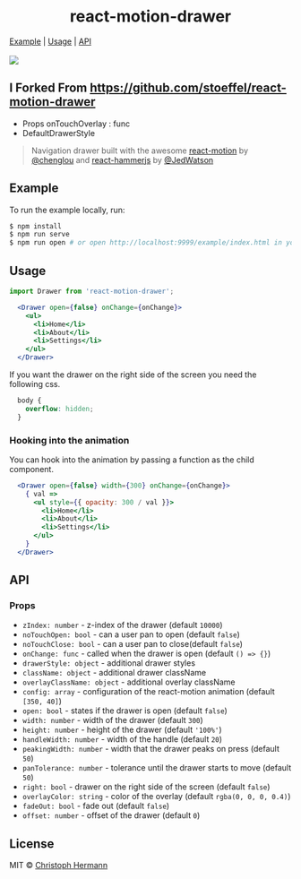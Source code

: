 <h1 align="center">react-motion-drawer</h1>

<p align="center">

  <a href="#example">Example</a> |
  <a href="#usage">Usage</a> |
  <a href="#api">API</a>
  <br><br>
  <img  align="center" src="./media/drawer.gif">
</p>

## I Forked From https://github.com/stoeffel/react-motion-drawer

+ Props
    onTouchOverlay : func
+ DefaultDrawerStyle

> Navigation drawer built with the awesome [react-motion][rm] by [@chenglou][c] and [react-hammerjs][rh] by [@JedWatson][j]

## Example

To run the example locally, run:
```bash
$ npm install
$ npm run serve
$ npm run open # or open http://localhost:9999/example/index.html in your browser
```

## Usage

```js
import Drawer from 'react-motion-drawer';
```

```jsx
  <Drawer open={false} onChange={onChange}>
    <ul>
      <li>Home</li>
      <li>About</li>
      <li>Settings</li>
    </ul>
  </Drawer>
```

If you want the drawer on the right side of the screen you need the following css.

```css
  body {
    overflow: hidden;
  }
```

### Hooking into the animation

You can hook into the animation by passing a function as the child component.

```jsx
  <Drawer open={false} width={300} onChange={onChange}>
    { val =>
      <ul style={{ opacity: 300 / val }}>
        <li>Home</li>
        <li>About</li>
        <li>Settings</li>
      </ul>
    }
  </Drawer>
```

## API

### Props

* `zIndex: number`           - z-index of the drawer (default `10000`)
* `noTouchOpen: bool`        - can a user pan to open (default `false`)
* `noTouchClose: bool`       - can a user pan to close(default `false`)
* `onChange: func`           - called when the drawer is open (default `() => {}`)
* `drawerStyle: object`      - additional drawer styles
* `className: object`        - additional drawer className
* `overlayClassName: object` - additional overlay className
* `config: array`            - configuration of the react-motion animation (default `[350, 40]`)
* `open: bool`               - states if the drawer is open (default `false`)
* `width: number`            - width of the drawer (default `300`)
* `height: number`           - height of the drawer (default `'100%'`)
* `handleWidth: number`      - width of the handle (default `20`)
* `peakingWidth: number`     - width that the drawer peaks on press (default `50`)
* `panTolerance: number`     - tolerance until the drawer starts to move (default `50`)
* `right: bool`              - drawer on the right side of the screen (default `false`)
* `overlayColor: string`     - color of the overlay (default `rgba(0, 0, 0, 0.4)`)
* `fadeOut: bool`            - fade out (default `false`)
* `offset: number`           - offset of the drawer (default `0`)



## License

MIT © [Christoph Hermann](http://stoeffel.github.io)

[rm]: https://github.com/chenglou/react-motion
[rh]: https://github.com/JedWatson/react-hammerjs
[c]: https://github.com/chenglou
[j]: https://github.com/JedWatson
